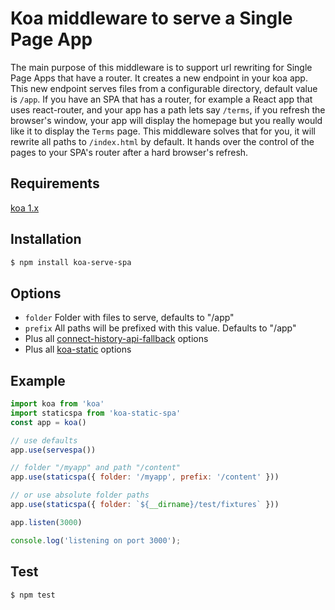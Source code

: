 # Koa middleware to serve a Single Page App

The main purpose of this middleware is to support url rewriting for Single Page Apps that have a router.
It creates a new endpoint in your koa app.
This new endpoint serves files from a configurable directory, default value is `/app`.
If you have an SPA that has a router, for example a React app that uses react-router,
and your app has a path lets say `/terms`, if you refresh the browser's window,
your app will display the homepage but you really would like it to display the `Terms` page.
This middleware solves that for you, it will rewrite all paths to `/index.html` by default.
It hands over the control of the pages to your SPA's router after a hard browser's refresh.

## Requirements
[koa 1.x](https://github.com/koajs/koa/tree/1.2.1)

## Installation

```bash
$ npm install koa-serve-spa
```

## Options

 - `folder` Folder with files to serve, defaults to "/app"
 - `prefix` All paths will be prefixed with this value. Defaults to "/app"
 - Plus all [connect-history-api-fallback](https://github.com/bripkens/connect-history-api-fallback) options
 - Plus all [koa-static](https://github.com/koajs/static) options

## Example

```js
import koa from 'koa'
import staticspa from 'koa-static-spa'
const app = koa()

// use defaults
app.use(servespa())

// folder "/myapp" and path "/content"
app.use(staticspa({ folder: '/myapp', prefix: '/content' }))

// or use absolute folder paths
app.use(staticspa({ folder: `${__dirname}/test/fixtures` }))

app.listen(3000)

console.log('listening on port 3000');
```
## Test
```bash
$ npm test
```
